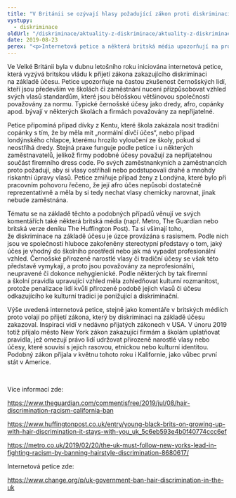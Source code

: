 ```yaml
---
title: "V Británii se ozývají hlasy požadující zákon proti diskriminaci na základě účesu"
vystupy:
  - diskriminace
oldUrl: "/diskriminace/aktuality-z-diskriminace/aktuality-z-diskriminace-2019/v-britanii-se-ozyvaji-hlasy-pozadujici-zakon-proti-diskriminaci-na-zaklade-ucesu/"
date: 2019-08-23
perex: "<p>Internetová petice a některá britská média upozorňují na provázanost této diskriminace s rasismem.</p>"
---
```


<!-- imported from the old website -->

<p>Ve Velké Británii byla v dubnu letošního roku iniciována internetová petice, která vyzývá britskou vládu k přijetí zákona zakazujícího diskriminaci na základě účesu. Petice upozorňuje na častou zkušenost černošských lidí, kteří jsou především ve školách či zaměstnání nuceni přizpůsobovat vzhled svých vlasů standardům, které jsou bělošskou většinovou společností považovány za normu. Typické černošské účesy jako dredy, afro, copánky apod. bývají v některých školách a firmách považovány za nepřijatelné. </p> <p>Petice připomíná případ dívky z Kentu, které škola zakázala nosit tradiční copánky s tím, že by měla mít „normální dívčí účes“, nebo případ londýnského chlapce, kterému hrozilo vyloučení ze školy, pokud si neostříhá dredy. Stejná praxe funguje podle petice i u některých zaměstnavatelů, jelikož firmy podobné účesy považují za nepřijatelnou součást firemního dress code. Po svých zaměstnankyních a zaměstnancích proto požadují, aby si vlasy ostříhali nebo podstupovali drahé a mnohdy riskantní úpravy vlasů. Petice zmiňuje případ ženy z Londýna, které bylo při pracovním pohovoru řečeno, že její afro účes nepůsobí dostatečně reprezentativně a měla by si tedy nechat vlasy chemicky narovnat, jinak nebude zaměstnána.</p> <p>Tématu se na základě těchto a podobných případů věnují ve svých komentářích také některá britská média (např. Metro, The Guardian nebo britská verze deníku The Huffington Post). Ta si všímají toho, že diskriminace na základě účesu je úzce provázána s rasismem. Podle nich jsou ve společnosti hluboce zakořeněny stereotypní představy o tom, jaký účes je vhodný do školního prostředí nebo jak má vypadat profesionální vzhled. Černošské přirozeně narostlé vlasy či tradiční účesy se však této představě vymykají, a proto jsou považovány za neprofesionální, neupravené či dokonce nehygienické. Podle některých by tak firemní a školní pravidla upravující vzhled měla zohledňovat kulturní rozmanitost, protože penalizace lidí kvůli přirozené podobě jejich vlasů či účesu odkazujícího ke kulturní tradici je ponižující a diskriminační.</p> <p>Výše uvedená internetová petice, stejně jako komentáře v britských médiích proto volají po přijetí zákona, který by diskriminaci na základě účesu zakazoval. Inspiraci vidí v nedávno přijatých zákonech v USA. V únoru 2019 totiž přijalo město New York zákon zakazující firmám a školám uplatňovat pravidla, jež omezují právo lidí udržovat přirozeně narostlé vlasy nebo účesy, které souvisí s jejich rasovou, etnickou nebo kulturní identitou. Podobný zákon přijala v květnu tohoto roku i Kalifornie, jako vůbec první stát v Americe.</p> <p> </p> <p>Více informací zde:</p> <p><a href="https://www.theguardian.com/commentisfree/2019/jul/08/hair-discrimination-racism-california-ban" target="_blank">https://www.theguardian.com/commentisfree/2019/jul/08/hair-discrimination-racism-california-ban</a></p> <p><a href="https://www.huffingtonpost.co.uk/entry/young-black-brits-on-growing-up-with-hair-discrimination-it-stays-with-you_uk_5c6eb593e4b0f40774ccc6ef" target="_blank">https://www.huffingtonpost.co.uk/entry/young-black-brits-on-growing-up-with-hair-discrimination-it-stays-with-you_uk_5c6eb593e4b0f40774ccc6ef</a></p> <p><a href="https://metro.co.uk/2019/02/20/the-uk-must-follow-new-yorks-lead-in-fighting-racism-by-banning-hairstyle-discrimination-8680617/" target="_blank">https://metro.co.uk/2019/02/20/the-uk-must-follow-new-yorks-lead-in-fighting-racism-by-banning-hairstyle-discrimination-8680617/</a></p> <p>Internetová petice zde:</p> <a href="https://www.change.org/p/uk-government-ban-hair-discrimination-in-the-uk" target="_blank">https://www.change.org/p/uk-government-ban-hair-discrimination-in-the-uk</a>
